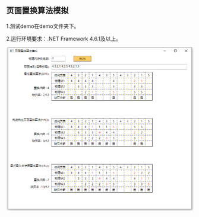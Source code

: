 页面置换算法模拟
-------------

1.测试demo在demo文件夹下。

2.运行环境要求：.NET Framework 4.6.1及以上。

![截图](/demo/20201021013021.png)